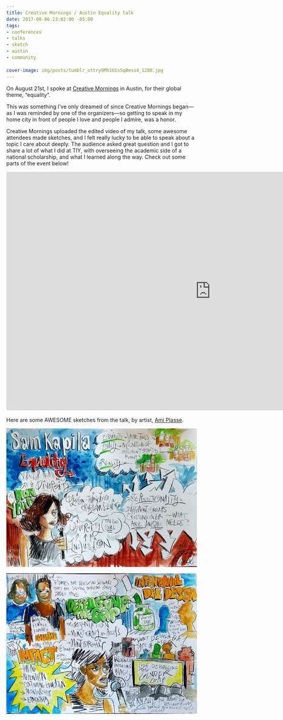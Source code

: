 ```yaml
---
title: Creative Mornings / Austin Equality talk
date: 2017-08-06 23:02:00 -05:00
tags:
- conferences
- talks
- sketch
- austin
- community

cover-image: img/posts/tumblr_ottry9Mh1U1s5q8eso4_1280.jpg
---
```


On August 21st, I spoke at [Creative Mornings](https://creativemornings.com/talks/sam-kapila) in Austin, for their global theme, “equality”.

This was something I’ve only dreamed of since Creative Mornings began—as I was reminded by one of the organizers—so getting to speak in my home city in front of people I love and people I admire, was a honor.

Creative Mornings uploaded the edited video of my talk, some awesome attendees made sketches, and I felt really lucky to be able to speak about a topic I care about deeply. The audience asked great question and I got to share a lot of what I did at TIY, with overseeing the academic side of a national scholarship, and what I learned along the way. Check out some parts of the event below!

<iframe width="1080" height="630" src="https://www.youtube.com/embed/5pj8E-XbRzE" frameborder="0" allowfullscreen></iframe>

Here are some AWESOME sketches from the talk, by artist, [Ami Plasse](http://amidrawstx.tumblr.com/post/163541590683/creativemorningsaustin-72117-on-the-topic-of).

![Creative Mornings Sketch notes](/static/img/posts/tumblr_ottry9Mh1U1s5q8eso4_1280.jpg)

![Creative Mornings Sketch notes](/static/img/posts/tumblr_ottry9Mh1U1s5q8eso3_1280.jpg)
